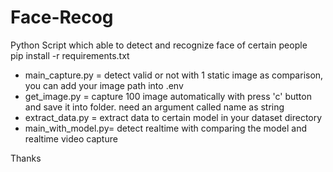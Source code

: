 # Face-Recog

Python Script which able to detect and recognize face of certain people
<br/>pip install -r requirements.txt

- main_capture.py = detect valid or not with 1 static image as comparison, you can add your image path into .env
- get_image.py = capture 100 image automatically with press 'c' button and save it into folder. need an argument called name as string
- extract_data.py = extract data to certain model in your dataset directory
- main_with_model.py= detect realtime with comparing the model and realtime video capture

Thanks
